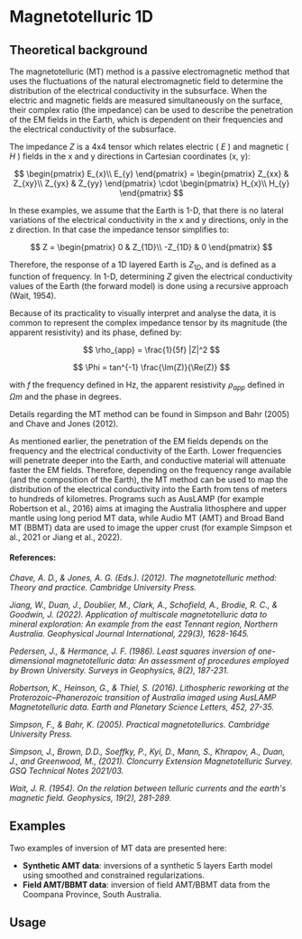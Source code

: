 # Magnetotelluric 1D

## Theoretical background

The magnetotelluric (MT) method is a passive electromagnetic method that uses the fluctuations of the natural electromagnetic field to determine the distribution of the electrical conductivity in the subsurface. When the electric and magnetic fields are measured simultaneously on the surface, their complex ratio (the impedance) can be used to describe the penetration of the EM fields in the Earth, which is dependent on their frequencies and the electrical conductivity of the subsurface. 

The impedance $Z$ is a 4x4 tensor which relates electric ( $E$ ) and magnetic ( $H$ ) fields in the x and y directions in Cartesian coordinates (x, y):

$$
\begin{pmatrix}
E_{x}\\ 
E_{y}
\end{pmatrix} = 
\begin{pmatrix}
Z_{xx} & Z_{xy}\\
Z_{yx} & Z_{yy}  
\end{pmatrix} \cdot
\begin{pmatrix}
H_{x}\\
H_{y} 
\end{pmatrix}
$$


In these examples, we assume that the Earth is 1-D, that there is no lateral variations of the electrical conductivity in the x and y directions, only in the z direction. In that case the impedance tensor simplifies to:

$$
Z = 
\begin{pmatrix}
 0  & Z_{1D}\\
-Z_{1D} & 0
\end{pmatrix} 
$$

Therefore, the response of a 1D layered Earth is $Z_{1D}$, and is defined as a function of frequency. In 1-D, determining $Z$ given the electrical conductivity values of the Earth (the forward model) is done using a recursive approach (Wait, 1954). 

Because of its practicality to visually interpret and analyse the data, it is common to represent the complex impedance tensor by its magnitude (the apparent resistivity) and its phase, defined by:

$$
\rho_{app} = \frac{1}{5f} |Z|^2
$$

$$
\Phi = tan^{-1} \frac{\Im(Z)}{\Re(Z)}
$$

with $f$ the frequency defined in Hz, the apparent resistivity $\rho_{app}$ defined in $\Omega m$ and the phase in degrees. 

Details regarding the MT method can be found in Simpson and Bahr (2005) and Chave and Jones (2012).

As mentioned earlier, the penetration of the EM fields depends on the frequency and the electrical conductivity of the Earth. Lower frequencies will penetrate deeper into the Earth, and conductive material will attenuate faster the EM fields. Therefore, depending on the frequency range available (and the composition of the Earth), the MT method can be used to map the distribution of the electrical conductivity into the Earth from tens of meters to hundreds of kilometres. Programs such as AusLAMP (for example Robertson et al., 2016) aims at imaging the Australia lithosphere and upper mantle using long period MT data, while Audio MT (AMT) and Broad Band MT (BBMT) data are used to image the upper crust (for example Simpson et al., 2021 or Jiang et al., 2022). 

#### References:

*Chave, A. D., & Jones, A. G. (Eds.). (2012). The magnetotelluric method: Theory and practice. Cambridge University Press.*

*Jiang, W., Duan, J., Doublier, M., Clark, A., Schofield, A., Brodie, R. C., & Goodwin, J. (2022). Application of multiscale magnetotelluric data to mineral exploration: An example from the east Tennant region, Northern Australia. Geophysical Journal International, 229(3), 1628-1645.*

*Pedersen, J., & Hermance, J. F. (1986). Least squares inversion of one-dimensional magnetotelluric data: An assessment of procedures employed by Brown University. Surveys in Geophysics, 8(2), 187-231.*

*Robertson, K., Heinson, G., & Thiel, S. (2016). Lithospheric reworking at the Proterozoic–Phanerozoic transition of Australia imaged using AusLAMP Magnetotelluric data. Earth and Planetary Science Letters, 452, 27-35.*

*Simpson, F., & Bahr, K. (2005). Practical magnetotellurics. Cambridge University Press.*

*Simpson, J., Brown, D.D., Soeffky, P., Kyi, D., Mann, S., Khrapov, A., Duan, J., and Greenwood, M., (2021). Cloncurry Extension Magnetotelluric Survey. GSQ Technical Notes
2021/03.*

*Wait, J. R. (1954). On the relation between telluric currents and the earth's magnetic field. Geophysics, 19(2), 281-289.*

## Examples

Two examples of inversion of MT data are presented here:
- __Synthetic AMT data__: inversions of a synthetic 5 layers Earth model using smoothed and constrained regularizations. 
- __Field AMT/BBMT data__: inversion of field AMT/BBMT data from the Coompana Province, South Australia.


## Usage


